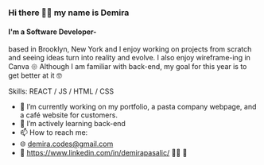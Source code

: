 


### Hi there 🤘🏻 my name is Demira
#### I'm a Software Developer- 
based in Brooklyn, New York and I enjoy working on projects from scratch and seeing ideas turn into reality and evolve. 
I also enjoy wireframe-ing in Canva 𑁍 
Although I am familiar with back-end, my goal for this year is to get better at it 🤓 

Skills: REACT / JS / HTML / CSS 

- 🔭 I’m currently working on my portfolio, a pasta company webpage, and a café website for customers. 
- 🌱 I’m actively learning back-end 
- 📫 How to reach me:
- 🌐 demira.codes@gmail.com
- 🔎 https://www.linkedin.com/in/demirapasalic/ 👩‍💻 👾 
  



  



